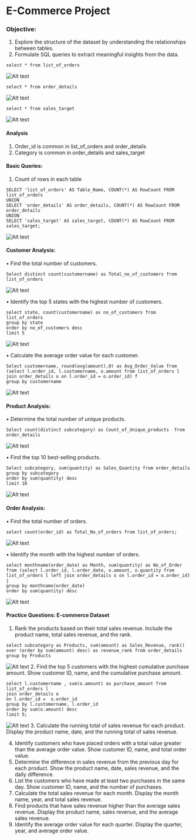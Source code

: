 # E-Commerce Project

### Objective:
1.	Explore the structure of the dataset by understanding the relationships between tables.
2.	Formulate SQL queries to extract meaningful insights from the data.

```
select * from list_of_orders
```

![Alt text](image.png)

```
select * from order_details
```

![Alt text](image-1.png)

```
select * from sales_target
```

![Alt text](image-2.png)


#### Analysis
1. Order_id is common in list_of_orders and order_details
2. Category is common in order_details and sales_target


#### Basic Queries:
1. Count of rows in each table

```
SELECT 'list_of_orders' AS Table_Name, COUNT(*) AS RowCount FROM list_of_orders
UNION
SELECT 'order_details' AS order_details, COUNT(*) AS RowCount FROM order_details
UNION
SELECT 'sales_target' AS sales_target, COUNT(*) AS RowCount FROM sales_target;
```
![Alt text](image-3.png)

#### Customer Analysis:
•	Find the total number of customers.
```
Select distinct count(customername) as Total_no_of_customers from list_of_orders
```
![Alt text](image-4.png)

•	Identify the top 5 states with the highest number of customers.
```
select state, count(customername) as no_of_customers from list_of_orders
group by state
order by no_of_customers desc
limit 5
```
![Alt text](image-5.png)

•	Calculate the average order value for each customer.

```
Select customername, round(avg(amount),0) as Avg_Order_Value from
(select l.order_id, l.customername, o.amount from list_of_orders l
join order_details o on l.order_id = o.order_id) f
group by customername
```
![Alt text](image-6.png)


#### Product Analysis:
•	Determine the total number of unique products.

```
Select count(distinct subcategory) as Count_of_Unique_products  from order_details

```
![Alt text](image-7.png)

•	Find the top 10 best-selling products.
```
Select subcategory, sum(quantity) as Sales_Quantity from order_details
group by subcategory
order by sum(quantity) desc
limit 10
```
![Alt text](image-8.png)

#### Order Analysis:
•	Find the total number of orders.
```
select count(order_id) as Total_No_of_orders from list_of_orders;

```
![Alt text](image-9.png)


•	Identify the month with the highest number of orders.
```
select monthname(order_date) as Month, sum(quantity) as No_of_Order from (select l.order_id, l.order_date, o.amount, o.quantity from list_of_orders l left join order_details o on l.order_id = o.order_id) j
group by monthname(order_date)
order by sum(quantity) desc
```
![Alt text](image-10.png)

#### Practice Questions: E-commerce Dataset
1.	Rank the products based on their total sales revenue. Include the product name, total sales revenue, and the rank.
```
select subcategory as Products, sum(amount) as Sales_Revenue, rank() over (order by sum(amount) desc) as revenue_rank from order_details
group by Products
```
![Alt text](image-11.png)
2.	Find the top 5 customers with the highest cumulative purchase amount. Show customer ID, name, and the cumulative purchase amount.
```
select l.customername , sum(o.amount) as purchase_amount from list_of_orders l
join order_details o
on l.order_id =  o.order_id
group by l.customername, l.order_id
order by sum(o.amount) desc
limit 5;
```
![Alt text](image-12.png)
3.	Calculate the running total of sales revenue for each product. Display the product name, date, and the running total of sales revenue.

4.	Identify customers who have placed orders with a total value greater than the average order value. Show customer ID, name, and total order value.
5.	Determine the difference in sales revenue from the previous day for each product. Show the product name, date, sales revenue, and the daily difference.
6.	List the customers who have made at least two purchases in the same day. Show customer ID, name, and the number of purchases.
7.	Calculate the total sales revenue for each month. Display the month name, year, and total sales revenue.
8.	Find products that have sales revenue higher than the average sales revenue. Display the product name, sales revenue, and the average sales revenue.
9.	Identify the average order value for each quarter. Display the quarter, year, and average order value.





























